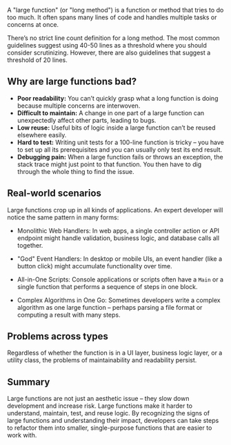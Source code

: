 A "large function" (or "long method") is a function or method that tries to do too much. It often spans many lines of code and handles multiple tasks or concerns at once.

There’s no strict line count definition for a long method. The most common guidelines suggest using 40-50 lines as a threshold where you should consider scrutinizing. However, there are also guidelines that suggest a threshold of 20 lines.

## Why are large functions bad?

- **Poor readability:** You can’t quickly grasp what a long function is doing because multiple concerns are interwoven.
- **Difficult to maintain:** A change in one part of a large function can unexpectedly affect other parts, leading to bugs.
- **Low reuse:** Useful bits of logic inside a large function can’t be reused elsewhere easily.
- **Hard to test:** Writing unit tests for a 100-line function is tricky – you have to set up all its prerequisites and you can usually only test its end result.
- **Debugging pain:** When a large function fails or throws an exception, the stack trace might just point to that function. You then have to dig through the whole thing to find the issue.

## Real-world scenarios

Large functions crop up in all kinds of applications. An expert developer will notice the same pattern in many forms:

- Monolithic Web Handlers: In web apps, a single controller action or API endpoint might handle validation, business logic, and database calls all together.

- "God" Event Handlers: In desktop or mobile UIs, an event handler (like a button click) might accumulate functionality over time.

- All-in-One Scripts: Console applications or scripts often have a `Main` or a single function that performs a sequence of steps in one block.

- Complex Algorithms in One Go: Sometimes developers write a complex algorithm as one large function – perhaps parsing a file format or computing a result with many steps.

## Problems across types

Regardless of whether the function is in a UI layer, business logic layer, or a utility class, the problems of maintainability and readability persist.

## Summary

Large functions are not just an aesthetic issue – they slow down development and increase risk. Large functions make it harder to understand, maintain, test, and reuse logic. By recognizing the signs of large functions and understanding their impact, developers can take steps to refactor them into smaller, single-purpose functions that are easier to work with.
